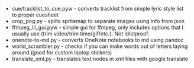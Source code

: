 * cue/tracklist_to_cue.pyw - converts tracklist from simple lyric style list to proper cuesheet
* crop_png.py - splits spritemap to separate images using info from json
* ffmpeg_lil_gui.pyw - simple gui for ffmpeg, only includes options that I usually use (trim video/trim time/gif/etc.). Not idiotproof.
* onenote-to-md.py - converts OneNote notebooks to md using pandoc
* world_scrambler.py - checks if you can make words out of letters laying around (good for custom laptop stickers)
* translate_xml.py - translates text nodes in xml files with google translate
